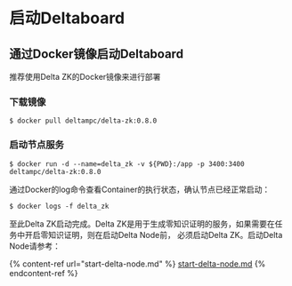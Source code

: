 # 启动Deltaboard

## 通过Docker镜像启动Deltaboard

推荐使用Delta ZK的Docker镜像来进行部署

### 下载镜像

```
$ docker pull deltampc/delta-zk:0.8.0
```


### 启动节点服务

```
$ docker run -d --name=delta_zk -v ${PWD}:/app -p 3400:3400 deltampc/delta-zk:0.8.0
```

通过Docker的log命令查看Container的执行状态，确认节点已经正常启动：

```
$ docker logs -f delta_zk
```

至此Delta ZK启动完成。Delta ZK是用于生成零知识证明的服务，如果需要在任务中开启零知识证明，则在启动Delta Node前，
必须启动Delta ZK。启动Delta Node请参考：

{% content-ref url="start-delta-node.md" %}
[start-delta-node.md](start-delta-node.md)
{% endcontent-ref %}
